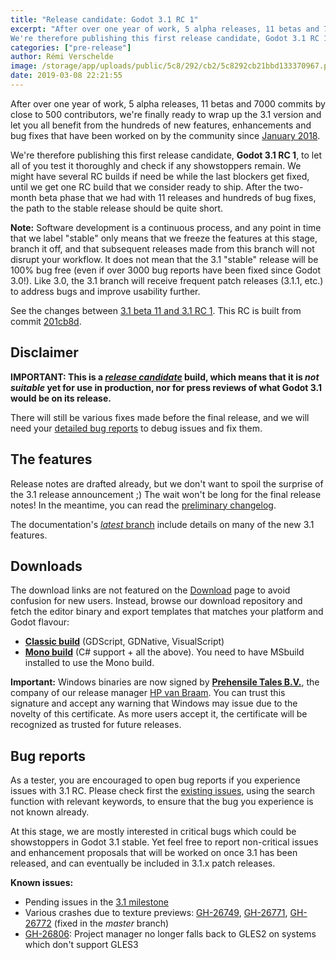```yaml
---
title: "Release candidate: Godot 3.1 RC 1"
excerpt: "After over one year of work, 5 alpha releases, 11 betas and 7000 commits by close to 500 contributors, we're finally ready to wrap up the 3.1 version and let you all benefit from the hundreds of new features, enhancements and bug fixes that have been worked on by the community since January 2018.
We're therefore publishing this first release candidate, Godot 3.1 RC 1, to let all of you test it thoroughly and check if any showstoppers remain. The final release is a but few days away!"
categories: ["pre-release"]
author: Rémi Verschelde
image: /storage/app/uploads/public/5c8/292/cb2/5c8292cb21bbd133370967.png
date: 2019-03-08 22:21:55
---
```


After over one year of work, 5 alpha releases, 11 betas and 7000 commits by close to 500 contributors, we're finally ready to wrap up the 3.1 version and let you all benefit from the hundreds of new features, enhancements and bug fixes that have been worked on by the community since [January 2018](/article/godot-3-0-released).

We're therefore publishing this first release candidate, **Godot 3.1 RC 1**, to let all of you test it thoroughly and check if any showstoppers remain. We might have several RC builds if need be while the last blockers get fixed, until we get one RC build that we consider ready to ship. After the two-month beta phase that we had with 11 releases and hundreds of bug fixes, the path to the stable release should be quite short.

**Note:** Software development is a continuous process, and any point in time that we label "stable" only means that we freeze the features at this stage, branch it off, and that subsequent releases made from this branch will not disrupt your workflow. It does not mean that the 3.1 "stable" release will be 100% bug free (even if over 3000 bug reports have been fixed since Godot 3.0!). Like 3.0, the 3.1 branch will receive frequent patch releases (3.1.1, etc.) to address bugs and improve usability further.

See the changes between [3.1 beta 11 and 3.1 RC 1](https://github.com/godotengine/godot/compare/80618700ca668a595fd214ca8db43a69ca2a8b67...201cb8d7ed8134eb21d41189025b8619557b7e1d). This RC is built from commit [201cb8d](https://github.com/godotengine/godot/commit/201cb8d7ed8134eb21d41189025b8619557b7e1d).

## Disclaimer

**IMPORTANT: This is a [*release candidate*](https://en.wikipedia.org/wiki/Software_release_life_cycle#Release_candidate) build, which means that it is *not suitable* yet for use in production, nor for press reviews of what Godot 3.1 would be on its release.**

There will still be various fixes made before the final release, and we will need your [detailed bug reports](https://github.com/godotengine/godot/issues) to debug issues and fix them.

## The features

Release notes are drafted already, but we don't want to spoil the surprise of the 3.1 release announcement ;) The wait won't be long for the final release notes!
In the meantime, you can read the [preliminary changelog](https://github.com/godotengine/godot/blob/master/CHANGELOG.md#unreleased).

The documentation's [*latest* branch](http://docs.godotengine.org/en/latest/) include details on many of the new 3.1 features.

## Downloads

The download links are not featured on the [Download](/download) page to avoid confusion for new users. Instead, browse our download repository and fetch the editor binary and export templates that matches your platform and Godot flavour:

- [**Classic build**](https://github.com/godotengine/godot-builds/releases/3.1-rc1) (GDScript, GDNative, VisualScript)
- [**Mono build**](https://github.com/godotengine/godot-builds/releases/3.1-rc1) (C# support + all the above). You need to have MSbuild installed to use the Mono build.

**Important:** Windows binaries are now signed by [**Prehensile Tales B.V.**](https://www.prehensile-tales.com), the company of our release manager [HP van Braam](https://github.com/hpvb). You can trust this signature and accept any warning that Windows may issue due to the novelty of this certificate. As more users accept it, the certificate will be recognized as trusted for future releases.

## Bug reports

As a tester, you are encouraged to open bug reports if you experience issues with 3.1 RC. Please check first the [existing issues](https://github.com/godotengine/godot/issues), using the search function with relevant keywords, to ensure that the bug you experience is not known already.

At this stage, we are mostly interested in critical bugs which could be showstoppers in Godot 3.1 stable. Yet feel free to report non-critical issues and enhancement proposals that will be worked on once 3.1 has been released, and can eventually be included in 3.1.x patch releases.

**Known issues:**

- Pending issues in the [3.1 milestone](https://github.com/godotengine/godot/issues?q=is%3Aopen+is%3Aissue+milestone%3A3.1)
- Various crashes due to texture previews: [GH-26749](https://github.com/godotengine/godot/issues/26749),  [GH-26771](https://github.com/godotengine/godot/issues/26771), [GH-26772](https://github.com/godotengine/godot/issues/26772) (fixed in the *master* branch)
- [GH-26806](https://github.com/godotengine/godot/issues/26806): Project manager no longer falls back to GLES2 on systems which don't support GLES3
